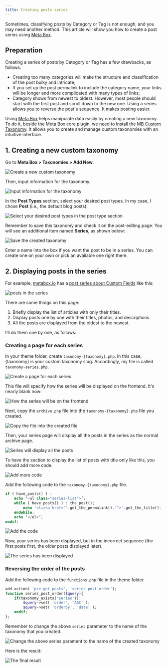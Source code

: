```yaml
---
title: Creating posts series
---
```


Sometimes, classifying posts by Category or Tag is not enough, and you may need another method. This article will show you how to create a post series using [Meta Box](https://metabox.io/).

## Preparation

Creating a series of posts by Category or Tag has a few drawbacks, as follows:

* Creating too many categories will make the structure and classification of the post bulky and intricate;
* If you set up the post permalink to include the category name, your links will be longer and more complicated with many types of links;
* Category shows from newest to oldest. However, most people should start with the first post and scroll down to the new one. Using a series allows you to reverse the post's sequence. It makes posting easier.

Using [Meta Box](https://metabox.io/) helps manipulate data easily by creating a new taxonomy. To do it, beside the Meta Box core plugin, we need to install the [MB Custom Taxonomy](https://metabox.io/plugins/custom-taxonomy/). It allows you to create and manage custom taxonomies with an intuitive interface.

## 1. Creating a new custom taxonomy

Go to **Meta Box > Taxonomies > Add New**.

![Create a new custom taxonomy](https://imgur.elightup.com/72SvIp3.png)

Then, input information for the taxonomy.

![Input information for the taxonomy](https://imgur.elightup.com/s68tHuG.png)

In the **Post Types** section, select your desired post types. In my case, I chose **Post** (i.e., the default blog posts).

![Select your desired post types in the post type section](https://imgur.elightup.com/t0DrlDM.png)

Remember to save this taxonomy and check it on the post-editing page. You will see an additional item named **Series**, as shown below:

![Save the created taxonomy](https://imgur.elightup.com/AzCpvlg.png)

Enter a name into the box if you want the post to be in a series. You can create one on your own or pick an available one right there.

## 2. Displaying posts in the series

For example, [metabox.io](https://metabox.io/) has a [post series about Custom Fields](https://metabox.io/series/custom-fields/) like this:

![posts in the series](https://imgur.elightup.com/bq4d2Eo.png)

There are some things on this page:

1. Briefly display the list of articles with only their titles.
2. Display posts one by one with their titles, photos, and descriptions.
3. All the posts are displayed from the oldest to the newest.

I’ll do them one by one, as follows:

### Creating a page for each series

In your theme folder, create `taxonomy-{taxonomy}.php`. In this case, {taxonomy} is your custom taxonomy slug. Accordingly, my file is called `taxonomy-series.php`.

![Create a page for each series](https://imgur.elightup.com/JJdnqoF.png)

This file will specify how the series will be displayed on the frontend. It's nearly blank now:

![How the series will be on the frontend](https://imgur.elightup.com/znofSVh.png)

Next, copy the `archive.php` file into the `taxonomy-{taxonomy}.php` file you created.

![Copy the file into the created file](https://imgur.elightup.com/hVxbVHW.png)

Then, your series page will display all the posts in the series as the normal archive page.

![Series will display all the posts](https://imgur.elightup.com/5zEKFwv.png)

To have the section to display the list of posts with title only like this, you should add more code.

![Add more code](https://imgur.elightup.com/F80OKDJ.png)

Add the following code to the `taxonomy-{taxonomy}.php` file.

```php
if ( have_posts() ) :
    echo ‘<ul class="series-list">’;
    while ( have_posts() ) : the_post();
        echo '<li><a href="'.get_the_permalink().'">'.get_the_title().'</a></li>';
    endwhile;
    echo ‘</ul>’;
endif;

```

![Add the code](https://imgur.elightup.com/CdkvwO8.png)

Now, your series has been displayed, but in the incorrect sequence (the first posts first, the older posts displayed later).

![The series has been displayed](https://imgur.elightup.com/t9HHyOi.png)

### Reversing the order of the posts

Add the following code to the `functions.php` file in the theme folder.

```php
add_action( 'pre_get_posts', 'series_post_order');
function series_post_order($query){
    if(taxonomy_exists('series')):
        $query->set( 'order', 'ASC' );
        $query->set( 'orderby', 'date' );
    endif;
};
```

Remember to change the above `series` parameter to the name of the taxonomy that you created.

![Change the above series parament to the name of the created taxonomy](https://imgur.elightup.com/WCAcCMF.png)

Here is the result:

![The final result](https://imgur.elightup.com/vTkosBX.png)
